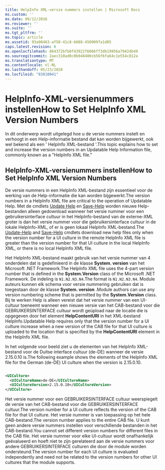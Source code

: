 ```yaml
---
title: HelpInfo XML-versie nummers instellen | Microsoft Docs
ms.custom: ''
ms.date: 09/12/2016
ms.reviewer: ''
ms.suite: ''
ms.tgt_pltfrm: ''
ms.topic: article
ms.assetid: 93a00463-af58-41c8-b088-450909fa1d05
caps.latest.revision: 6
ms.openlocfilehash: 864372bfb0f43922f6066ff3db19956a7942db49
ms.sourcegitcommit: 2aec310ad0c0b048400cb56f6fa64c1e554c812a
ms.translationtype: MT
ms.contentlocale: nl-NL
ms.lasthandoff: 05/23/2020
ms.locfileid: "83810041"
---
```

# <a name="how-to-set-helpinfo-xml-version-numbers"></a><span data-ttu-id="18649-102">HelpInfo-XML-versienummers instellen</span><span class="sxs-lookup"><span data-stu-id="18649-102">How to Set HelpInfo XML Version Numbers</span></span>

<span data-ttu-id="18649-103">In dit onderwerp wordt uitgelegd hoe u de versie nummers instelt en verhoogt in een Help-informatie bestand dat kan worden bijgewerkt, ook wel bekend als een ' HelpInfo XML-bestand '.</span><span class="sxs-lookup"><span data-stu-id="18649-103">This topic explains how to set and increase the version numbers in an Updatable Help Information file, commonly known as a "HelpInfo XML file."</span></span>

## <a name="how-to-set-helpinfo-xml-version-numbers"></a><span data-ttu-id="18649-104">HelpInfo-XML-versienummers instellen</span><span class="sxs-lookup"><span data-stu-id="18649-104">How to Set HelpInfo XML Version Numbers</span></span>

<span data-ttu-id="18649-105">De versie nummers in een HelpInfo XML-bestand zijn essentieel voor de werking van de Help-informatie die kan worden bijgewerkt.</span><span class="sxs-lookup"><span data-stu-id="18649-105">The version numbers in a HelpInfo XML file are critical to the operation of Updatable Help.</span></span>
<span data-ttu-id="18649-106">Met de cmdlets [Update Help](/powershell/module/Microsoft.PowerShell.Core/Update-Help) en [Save-Help](/powershell/module/Microsoft.PowerShell.Core/Save-Help) worden nieuwe Help-bestanden alleen gedownload wanneer het versie nummer voor een gebruikersinterface cultuur in het HelpInfo-bestand van de externe-XML groter is dan het versie nummer voor die gebruikersinterface cultuur in de lokale HelpInfo-XML, of er is geen lokaal HelpInfo XML-bestand.</span><span class="sxs-lookup"><span data-stu-id="18649-106">The [Update-Help](/powershell/module/Microsoft.PowerShell.Core/Update-Help) and [Save-Help](/powershell/module/Microsoft.PowerShell.Core/Save-Help) cmdlets download new help files only when the version number for a UI culture in the remote HelpInfo XML file is greater than the version number for that UI culture in the local HelpInfo XML, or there is no local HelpInfo XML file.</span></span>

<span data-ttu-id="18649-107">Het HelpInfo XML-bestand maakt gebruik van het versie nummer van 4 onderdelen dat is gedefinieerd in de klasse **System. version** van het Microsoft .NET Framework.</span><span class="sxs-lookup"><span data-stu-id="18649-107">The HelpInfo XML file uses the 4-part version number that is defined in the **System.Version** class of the Microsoft .NET Framework.</span></span> <span data-ttu-id="18649-108">De indeling is `N1.N2.N3.N4`.</span><span class="sxs-lookup"><span data-stu-id="18649-108">The format is `N1.N2.N3.N4`.</span></span> <span data-ttu-id="18649-109">Module auteurs kunnen elk schema voor versie nummering gebruiken dat is toegestaan door de klasse **System. version** .</span><span class="sxs-lookup"><span data-stu-id="18649-109">Module authors can use any version numbering scheme that is permitted by the **System.Version** class.</span></span> <span data-ttu-id="18649-110">Bij te werken Help is alleen vereist dat het versie nummer van een UI-cultuur toeneemt wanneer een nieuwe versie van het CAB-bestand voor die GEBRUIKERSINTERFACE cultuur wordt geüpload naar de locatie die is opgegeven door het element **HelpContentURI** in het XML-bestand HelpInfo.</span><span class="sxs-lookup"><span data-stu-id="18649-110">Updatable Help requires only that the version number for a UI culture increase when a new version of the CAB file for that UI culture is uploaded to the location that is specified by the **HelpContentURI** element in the HelpInfo XML file.</span></span>

<span data-ttu-id="18649-111">In het volgende voor beeld ziet u de elementen van het HelpInfo XML-bestand voor de Duitse interface cultuur (de-DE) wanneer de versie 2.15.0.10 is.</span><span class="sxs-lookup"><span data-stu-id="18649-111">The following example shows the elements of the HelpInfo XML file for the German (de-DE) UI culture when the version is 2.15.0.10.</span></span>

```xml

<UICulture>
  <UICultureName>de-DE</UICultureName>
  <UICultureVersion>2.15.0.10</UICultureVersion>
</UICulture>
```

<span data-ttu-id="18649-112">Het versie nummer voor een GEBRUIKERSINTERFACE cultuur weerspiegelt de versie van het CAB-bestand voor die GEBRUIKERSINTERFACE cultuur.</span><span class="sxs-lookup"><span data-stu-id="18649-112">The version number for a UI culture reflects the version of the CAB file for that UI culture.</span></span> <span data-ttu-id="18649-113">Het versie nummer is van toepassing op het hele CAB-bestand.</span><span class="sxs-lookup"><span data-stu-id="18649-113">The version number applies to the entire CAB file.</span></span> <span data-ttu-id="18649-114">U kunt geen andere versie nummers instellen voor verschillende bestanden in het CAB-bestand.</span><span class="sxs-lookup"><span data-stu-id="18649-114">You cannot set different version numbers for different files in the CAB file.</span></span> <span data-ttu-id="18649-115">Het versie nummer voor elke UI-cultuur wordt onafhankelijk geëvalueerd en hoeft niet te zijn gerelateerd aan de versie nummers voor andere GEBRUIKERSINTERFACE culturen die door de module worden ondersteund.</span><span class="sxs-lookup"><span data-stu-id="18649-115">The version number for each UI culture is evaluated independently and need not be related to the version numbers for other UI cultures that the module supports.</span></span>
